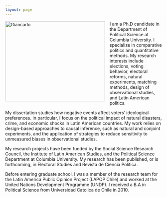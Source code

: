 ```yaml
---
layout: page
---
```


<!-- .slide: style="text-align: right;"> -->  

<img src="https://dl.dropboxusercontent.com/u/3273624/bio.png" alt="Giancarlo" style="float:left;width:320px;height:258px; margin-right:15px; margin-bottom:15px">

I am a Ph.D candidate in the Department of Political Science at Columbia University. I specialize in comparative politics and quantitative methods. My research interests include elections, voting behavior, electoral reforms, natural experiments, matching methods, design of observational studies, and Latin American politics.
 
My dissertation studies how negative events affect voters’ ideological preferences. In particular, I focus on the political impact of natural disasters, crime, and economic shocks in Latin American countries. My work relies on design-based approaches to causal inference, such as natural and conjoint experiments, and the application of strategies to reduce sensitivity to unmeasured biases in observational studies.

My research projects have been funded by the Social Science Research Council, the Institute of Latin American Studies, and the Political Science Department at Columbia University. My research has been published, or is forthcoming, in Electoral Studies and Revista de Ciencia Politica.

Before entering graduate school, I was a member of the research team for the Latin America Public Opinion Project (LAPOP Chile) and worked at the United Nations Development Programme (UNDP). I received a B.A in Political Science from Universidad Catolica de Chile in 2010.